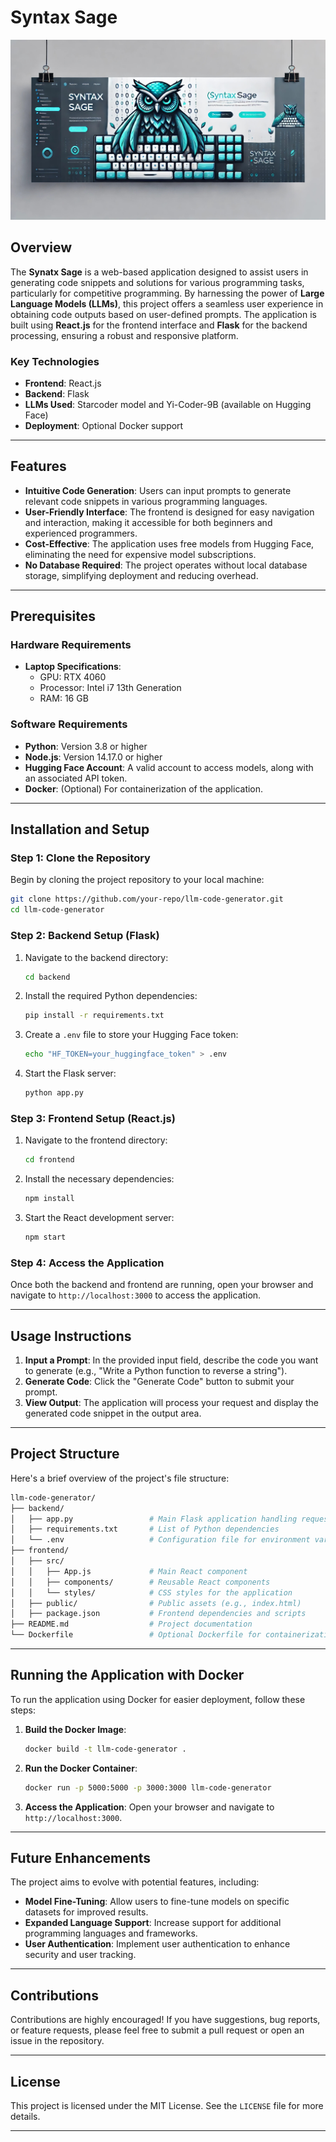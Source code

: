 # Syntax Sage

![Banner](frontend/src/images/banner.jpg)

## Overview

The **Synatx Sage** is a web-based application designed to assist users in generating code snippets and solutions for various programming tasks, particularly for competitive programming. By harnessing the power of **Large Language Models (LLMs)**, this project offers a seamless user experience in obtaining code outputs based on user-defined prompts. The application is built using **React.js** for the frontend interface and **Flask** for the backend processing, ensuring a robust and responsive platform.

### Key Technologies

- **Frontend**: React.js
- **Backend**: Flask
- **LLMs Used**: Starcoder model and Yi-Coder-9B (available on Hugging Face)
- **Deployment**: Optional Docker support

---

## Features

- **Intuitive Code Generation**: Users can input prompts to generate relevant code snippets in various programming languages.
- **User-Friendly Interface**: The frontend is designed for easy navigation and interaction, making it accessible for both beginners and experienced programmers.
- **Cost-Effective**: The application uses free models from Hugging Face, eliminating the need for expensive model subscriptions.
- **No Database Required**: The project operates without local database storage, simplifying deployment and reducing overhead.

---

## Prerequisites

### Hardware Requirements

- **Laptop Specifications**:
  - GPU: RTX 4060
  - Processor: Intel i7 13th Generation
  - RAM: 16 GB

### Software Requirements

- **Python**: Version 3.8 or higher
- **Node.js**: Version 14.17.0 or higher
- **Hugging Face Account**: A valid account to access models, along with an associated API token.
- **Docker**: (Optional) For containerization of the application.

---

## Installation and Setup

### Step 1: Clone the Repository

Begin by cloning the project repository to your local machine:

```bash
git clone https://github.com/your-repo/llm-code-generator.git
cd llm-code-generator
```

### Step 2: Backend Setup (Flask)

1. Navigate to the backend directory:
   ```bash
   cd backend
   ```

2. Install the required Python dependencies:
   ```bash
   pip install -r requirements.txt
   ```

3. Create a `.env` file to store your Hugging Face token:
   ```bash
   echo "HF_TOKEN=your_huggingface_token" > .env
   ```

4. Start the Flask server:
   ```bash
   python app.py
   ```

### Step 3: Frontend Setup (React.js)

1. Navigate to the frontend directory:
   ```bash
   cd frontend
   ```

2. Install the necessary dependencies:
   ```bash
   npm install
   ```

3. Start the React development server:
   ```bash
   npm start
   ```

### Step 4: Access the Application

Once both the backend and frontend are running, open your browser and navigate to `http://localhost:3000` to access the application.

---

## Usage Instructions

1. **Input a Prompt**: In the provided input field, describe the code you want to generate (e.g., "Write a Python function to reverse a string").
2. **Generate Code**: Click the "Generate Code" button to submit your prompt.
3. **View Output**: The application will process your request and display the generated code snippet in the output area.

---

## Project Structure

Here's a brief overview of the project's file structure:

```bash
llm-code-generator/
├── backend/
│   ├── app.py                 # Main Flask application handling requests
│   ├── requirements.txt       # List of Python dependencies
│   └── .env                   # Configuration file for environment variables
├── frontend/
│   ├── src/
│   │   ├── App.js             # Main React component
│   │   ├── components/        # Reusable React components
│   │   └── styles/            # CSS styles for the application
│   ├── public/                # Public assets (e.g., index.html)
│   ├── package.json           # Frontend dependencies and scripts
├── README.md                  # Project documentation
└── Dockerfile                 # Optional Dockerfile for containerization
```

---

## Running the Application with Docker

To run the application using Docker for easier deployment, follow these steps:

1. **Build the Docker Image**:
   ```bash
   docker build -t llm-code-generator .
   ```

2. **Run the Docker Container**:
   ```bash
   docker run -p 5000:5000 -p 3000:3000 llm-code-generator
   ```

3. **Access the Application**: Open your browser and navigate to `http://localhost:3000`.

---

## Future Enhancements

The project aims to evolve with potential features, including:

- **Model Fine-Tuning**: Allow users to fine-tune models on specific datasets for improved results.
- **Expanded Language Support**: Increase support for additional programming languages and frameworks.
- **User Authentication**: Implement user authentication to enhance security and user tracking.

---

## Contributions

Contributions are highly encouraged! If you have suggestions, bug reports, or feature requests, please feel free to submit a pull request or open an issue in the repository.

---

## License

This project is licensed under the MIT License. See the `LICENSE` file for more details.

---
